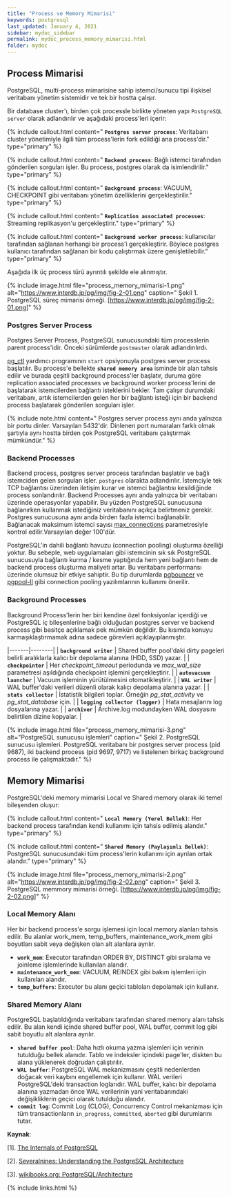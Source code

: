 ```yaml
---
title: "Process ve Memory Mimarisi"
keywords: postgresql
last_updated: January 4, 2021
sidebar: mydoc_sidebar
permalink: mydoc_process_memory_mimarisi.html
folder: mydoc
---
```



## Process Mimarisi

PostgreSQL, multi-process mimarisine sahip istemci/sunucu tipi ilişkisel veritabanı yönetim sistemidir ve tek bir hostta çalışır.

Bir database cluster'ı, birden çok processle birlikte yöneten yapı `PostgreSQL server` olarak adlandırılır ve aşağıdaki process'leri içerir:

{% include callout.html content=" **`Postgres server process`**: Veritabanı cluster yönetimiyle ilgili tüm process'lerin fork edildiği ana process'dir." type="primary" %}

{% include callout.html content=" **`Backend process`**: Bağlı istemci tarafından gönderilen sorguları işler. Bu process, postgres olarak da isimlendirilir." type="primary" %}

{% include callout.html content=" **`Background process`**: VACUUM, CHECKPOINT gibi veritabanı yönetim özelliklerini  gerçekleştirilir." type="primary" %}

{% include callout.html content=" **`Replication associated processes`**: Streaming replikasyon'u gerçekleştirir." type="primary" %}

{% include callout.html content=" **`Background worker process`**: kullanıcılar tarafından sağlanan herhangi bir process'i gerçekleştirir. Böylece postgres kullanıcı tarafından sağlanan bir kodu çalıştırmak üzere genişletilebilir." type="primary" %}

Aşağıda ilk üç process türü ayrıntılı şekilde ele alınmıştır.

{% include image.html file="process_memory_mimarisi-1.png" alt="https://www.interdb.jp/pg/img/fig-2-01.png" caption=" Şekil 1. PostgreSQL süreç mimarisi örneği. [https://www.interdb.jp/pg/img/fig-2-01.png]" %}

### Postgres Server Process

Postgres Server Process, PostgreSQL sunucusundaki tüm processlerin parent process'idir. Önceki sürümlerde `postmaster` olarak adlandırılırdı.

[pg_ctl](https://www.postgresql.org/docs/9.5/app-pg-ctl.html) yardımcı programının `start` opsiyonuyla postgres server process  başlatılır. Bu process'e bellekte **`shared memory area`** isminde bir alan tahsis edilir ve burada çeşitli background process'ler başlatır, duruma göre replication associated processes ve background worker process'lerini de başlatarak istemcilerden bağlantı isteklerini bekler. Tam çalışır durumdaki veritabanı, artık istemcilerden gelen her bir bağlantı isteği için bir backend process başlatarak gönderilen sorguları işler.

{% include note.html content=" Postgres server process aynı anda yalnızca bir portu dinler. Varsayılan 5432'dir. Dinlenen port numaraları farklı olmak şartıyla aynı hostta birden çok PostgreSQL veritabanı çalıştırmak mümkündür." %}

### Backend Processes

Backend process, postgres server process tarafından başlatılır ve bağlı istemciden gelen sorguları işler. `postgres` olarakta adlandırılır. İstemciyle tek TCP bağlantısı üzerinden iletişim kurar ve istemci bağlantısı kesildiğinde process sonlandırılır. Backend Processes aynı anda yalnızca bir veritabanı üzerinde operasyonlar yapabilir. Bu yüzden PostgreSQL sunucusuna bağlanırken kullanmak istediğiniz veritabanını açıkça belirtmeniz gerekir. Postgres sunucusuna aynı anda birden fazla istemci bağlanabilir. Bağlanacak maksimum istemci sayısı [max_connections](mydoc_baglantilar_kimlik_dogrulama.html) parametresiyle kontrol edilir.Varsayılan değer 100'dür.

PostgreSQL'in dahili bağlantı havuzu (connection pooling) oluşturma özelliği yoktur. Bu sebeple, web uygulamaları gibi istemcinin sık sık PostgreSQL sunucusuyla bağlantı kurma / kesme yaptığında hem yeni bağlantı hem de backend process oluşturma maliyeti artar. Bu veritabanı performansı üzerinde olumsuz bir etkiye sahiptir. Bu tip durumlarda [pgbouncer](mydoc_pgbouncer.html) ve [pgpool-II](mydoc_pgpool.html) gibi connection pooling yazılımlarının kullanımı önerilir.

### Background Processes

Background Process'lerin her biri kendine özel fonksiyonlar içerdiği ve PostgreSQL iç bileşenlerine bağlı olduğudan postgres server ve backend process gibi basitçe açıklamak pek mümkün değildir. Bu kısımda konuyu karmaşıklaştırmamak adına sadece görevleri açıklayıplanmıştır.

|-------|--------|
| **`background writer`** | Shared buffer pool'daki dirty pageleri belirli aralıklarla kalıcı bir depolama alanına (HDD, SSD) yazar. |
| **`checkpointer`** | Her *checkpoint_timeout* periodunda ve *max_wal_size* parametresi aşıldığında checkpoint işlemini gerçekleştirir. |
| **`autovacuum launcher`** | Vacuum işleminin yürütülmesini otomatikleştirir. |
| **`WAL writer`** | WAL buffer'daki verileri düzenli olarak kalıcı depolama alanına yazar. |
| **`stats collector`** | İstatistik bilgileri toplar. Örneğin *pg_stat_activity* ve *pg_stat_database* için. |
| **`logging collector (logger)`** | Hata mesajlarını log dosyalarına yazar. |
| **`archiver`** | Archive.log modundayken WAL dosyasını belirtilen dizine kopyalar. |

{% include image.html file="process_memory_mimarisi-3.png" alt="PostgreSQL sunucusu işlemleri" caption=" Şekil 2. PostgreSQL sunucusu işlemleri. PostgreSQL veritabanı bir postgres server process (pid 9687), iki backend process (pid 9697, 9717) ve listelenen birkaç background process ile çalışmaktadır." %}

## Memory Mimarisi

PostgreSQL'deki memory mimarisi Local ve Shared memory olarak iki temel bileşenden oluşur:

{% include callout.html content=" **`Local Memory (Yerel Bellek)`**: Her backend process tarafından kendi kullanımı için tahsis edilmiş alandır." type="primary" %}

{% include callout.html content=" **`Shared Memory (Paylaşımlı Bellek)`**: PostgreSQL sunucusundaki tüm process'lerin kullanımı için ayrılan ortak alandır." type="primary" %}

{% include image.html file="process_memory_mimarisi-2.png" alt="https://www.interdb.jp/pg/img/fig-2-02.png" caption=" Şekil 3. PostgreSQL memmory mimarisi örneği. [https://www.interdb.jp/pg/img/fig-2-02.png]" %}

### Local Memory Alanı

Her bir backend process'e sorgu işlemesi için local memory alanları tahsis edilir. Bu alanlar work_mem,  temp_buffers, maintenance_work_mem gibi boyutları sabit veya değişken olan alt alanlara ayrılır.

- **`work_mem`**: Executor tarafından ORDER BY, DISTINCT gibi sıralama ve joinleme işlemlerinde kullanılan alandır.
- **`maintenance_work_mem`**: VACUUM, REINDEX gibi bakım işlemleri için kullanılan alandır.
- **`temp_buffers`**: Executor bu alanı geçici tabloları depolamak için kullanır.

### Shared Memory Alanı

PostgreSQL başlatıldığında veritabanı tarafından shared memory alanı tahsis edilir. Bu alan kendi içinde shared buffer pool, WAL buffer, commit log gibi sabit boyutlu alt alanlara ayrılır.

- **`shared buffer pool`**: Daha hızlı okuma yazma işlemleri için verinin tutulduğu bellek alanıdır. Tablo ve indeksler içindeki page'ler, diskten bu alana yüklenerek doğrudan çalıştırılır.
- **`WAL buffer`**: PostgreSQL WAL mekanizmasını çeşitli nedenlerden doğacak veri kaybını engellemek için kullanır. WAL verileri PostgreSQL'deki transaction loglarıdır. WAL buffer, kalıcı bir depolama alanına yazmadan önce WAL verilerinin yani veritabanındaki değişikliklerin geçici olarak tutulduğu alandır.
- **`commit log`**: Commit Log (CLOG), Concurrency Control mekanizması için tüm transactionların `in_progress`, `committed`, `aborted` gibi durumlarını tutar.

**Kaynak**:

[1]. [The Internals of PostgreSQL](https://www.interdb.jp/pg/pgsql02.html)

[2]. [Severalnines: Understanding the PostgreSQL Architecture](https://severalnines.com/database-blog/understanding-postgresql-architecture)

[3]. [wikibooks.org: PostgreSQL/Architecture](https://en.wikibooks.org/wiki/PostgreSQL/Architecture)

{% include links.html %}
